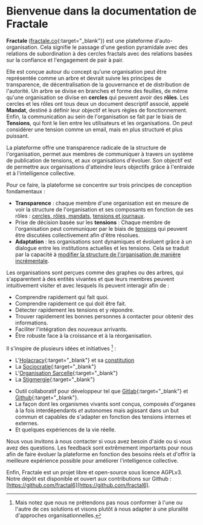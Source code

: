# Bienvenue dans la documentation de Fractale

**Fractale** ([fractale.co](https://fractale.co){:target="_blank"}) est une plateforme d'auto-organisation. Cela signifie le passage d'une gestion pyramidale avec des relations de subordination à des cercles fractals avec des relations basées sur la confiance et l'engagement de pair à pair.

Elle est conçue autour du concept qu'une organisation peut être représentée comme un arbre et devrait suivre les principes de transparence, de décentralisation de la gouvernance et de distribution de l'autorité. Un arbre se divise en branches et forme des feuilles, de même qu'une organisation se divise en **cercles** qui peuvent avoir des **rôles**. Les cercles et les rôles ont tous deux un document descriptif associé, appelé **Mandat**, destiné à définir leur objectif et leurs règles de fonctionnement. Enfin, la communication au sein de l'organisation se fait par le biais de **Tensions**, qui font le lien entre les utilisateurs et les organisations. On peut considérer une tension comme un email, mais en plus structuré et plus puissant.

La plateforme offre une transparence radicale de la structure de l'organisation, permet aux membres de communiquer à travers un système de publication de tensions, et aux organisations d'évoluer. Son objectif est de permettre aux organisations d'atteindre leurs objectifs grâce à l'entraide et à l'intelligence collective.

Pour ce faire, la plateforme se concentre sur trois principes de conception fondamentaux :

* **Transparence** : chaque membre d'une organisation est en mesure de voir la structure de l'organisation et ses composants en fonction de ses rôles : [cercles, rôles, mandats](cercle), [tensions et journaux](tension).
* Prise de décision basée sur les **tensions** : Chaque membre de l'organisation peut communiquer par le biais de [tensions](tension) qui peuvent être discutées collectivement afin d'être résolues.
* **Adaptation** : les organisations sont dynamiques et évoluent grâce à un dialogue entre les institutions actuelles et les tensions. Cela se traduit par la capacité à [modifier la structure de l'organisation de manière incrémentale](_shorts/help).

Les organisations sont perçues comme des graphes ou des arbres, qui s'apparentent à des entités vivantes et que leurs membres peuvent intuitivement visiter et avec lesquels ils peuvent interagir afin de :

* Comprendre rapidement qui fait quoi.
* Comprendre rapidement ce qui doit être fait.
* Détecter rapidement les tensions et y répondre.
* Trouver rapidement les bonnes personnes à contacter pour obtenir des informations.
* Faciliter l'intégration des nouveaux arrivants.
* Être robuste face à la croissance et à la réorganisation.


Il s'inspire de plusieurs idées et initiatives [^1] :

* L'[Holacracy](https://en.wikipedia.org/wiki/Holacracy){:target="_blank"} et sa [constitution](https://www.holacracy.org/constitution)
* La [Sociocratie](https://en.wikipedia.org/wiki/Sociocracy){:target="_blank"}
* L'[Organisation Sarcelle](https://reinventingorganizationswiki.com){:target="_blank"}
* La [Stigmergie](https://wiki.p2pfoundation.net/Stigmergy){:target="_blank"}
<!--* La [société libérée](https://en.wikipedia.org/wiki/Liberated_company). -->
* Outil collaboratif pour développeur tel que [Gitlab](https://en.wikipedia.org/wiki/GitLab){:target="_blank"} et [Github](https://github.com){:target="_blank"}.
* La façon dont les organismes vivants sont conçus, composés d'organes à la fois interdépendants *et* autonomes mais agissant dans un but commun et capables de s'adapter en fonction des tensions internes et externes.
* Et quelques expériences de la vie réelle.

Nous vous invitons à nous contacter si vous avez besoin d'aide ou si vous avez des questions. Les feedback sont extrêmement importants pour nous afin de faire évoluer la plateforme en fonction des besoins réels et d'offrir la meilleure expérience possible pour améliorer l'intelligence collective.

Enfin, Fractale est un projet libre et open-source sous licence AGPLv3. Notre dépôt est disponible et ouvert aux contributions sur Github : [https://github.com/fractal6](https://github.com/fractal6).

[^1]: Mais notez que nous ne prétendons pas nous conformer à l'une ou l'autre de ces solutions et visons plutôt à nous adapter à une pluralité d'approches organisationnelles.

